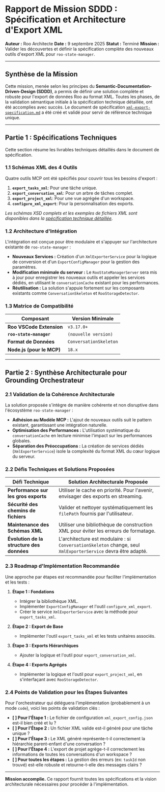 # Rapport de Mission SDDD : Spécification et Architecture d'Export XML

**Auteur :** Roo Architecte
**Date :** 9 septembre 2025
**Statut :** Terminé
**Mission :** Valider les découvertes et définir la spécification complète des nouveaux outils d'export XML pour `roo-state-manager`.

---

## Synthèse de la Mission

Cette mission, menée selon les principes du **Semantic-Documentation-Driven-Design (SDDD)**, a permis de définir une solution complète et robuste pour l'export de données Roo au format XML. Toutes les phases, de la validation sémantique initiale à la spécification technique détaillée, ont été accomplies avec succès. Le document de spécification [`xml-export-specification.md`](./xml-export-specification.md) a été créé et validé pour servir de référence technique unique.

---

## Partie 1 : Spécifications Techniques

Cette section résume les livrables techniques détaillés dans le document de spécification.

### 1.1 Schémas XML des 4 Outils

Quatre outils MCP ont été spécifiés pour couvrir tous les besoins d'export :

1.  **`export_tasks_xml`**: Pour une tâche unique.
2.  **`export_conversation_xml`**: Pour un arbre de tâches complet.
3.  **`export_project_xml`**: Pour une vue agrégée d'un workspace.
4.  **`configure_xml_export`**: Pour la personnalisation des exports.

*Les schémas XSD complets et les exemples de fichiers XML sont disponibles dans la [spécification technique détaillée](./xml-export-specification.md).*

### 1.2 Architecture d'Intégration

L'intégration est conçue pour être modulaire et s'appuyer sur l'architecture existante de `roo-state-manager` :

*   **Nouveaux Services :** Création d'un `XmlExporterService` pour la logique de conversion et d'un `ExportConfigManager` pour la gestion des paramètres.
*   **Modification minimale du serveur :** Le `RooStateManagerServer` sera mis à jour pour enregistrer les nouveaux outils et appeler les services dédiés, en utilisant le `conversationCache` existant pour les performances.
*   **Réutilisation :** La solution s'appuie fortement sur les composants existants comme `ConversationSkeleton` et `RooStorageDetector`.

### 1.3 Matrice de Compatibilité

| Composant                 | Version Minimale |
| ------------------------- | ---------------- |
| **Roo VSCode Extension**  | `v3.17.0+`       |
| **`roo-state-manager`**   | `(nouvelle version)` |
| **Format de Données**     | `ConversationSkeleton` |
| **Node.js (pour le MCP)** | `18.x`           |

---

## Partie 2 : Synthèse Architecturale pour Grounding Orchestrateur

### 2.1 Validation de la Cohérence Architecturale

La solution proposée s'intègre de manière cohérente et non disruptive dans l'écosystème `roo-state-manager` :
*   **Adhésion au Modèle MCP :** L'ajout de nouveaux outils suit le pattern existant, garantissant une intégration naturelle.
*   **Optimisation des Performances :** L'utilisation systématique du `conversationCache` en lecture minimise l'impact sur les performances globales.
*   **Séparation des Préoccupations :** La création de services dédiés (`XmlExporterService`) isole la complexité du format XML du cœur logique du serveur.

### 2.2 Défis Techniques et Solutions Proposées

| Défi Technique                                | Solution Architecturale Proposée                                      |
| --------------------------------------------- | --------------------------------------------------------------------- |
| **Performance sur les gros exports**        | Utiliser le cache en priorité. Pour l'avenir, envisager des exports en streaming. |
| **Sécurité des chemins de fichiers**          | Valider et nettoyer systématiquement les `filePath` fournis par l'utilisateur. |
| **Maintenance des Schémas XML**               | Utiliser une bibliothèque de construction XML pour éviter les erreurs de formatage. |
| **Évolution de la structure des données**     | L'architecture est modulaire : si `ConversationSkeleton` change, seul `XmlExporterService` devra être adapté. |

### 2.3 Roadmap d'Implémentation Recommandée

Une approche par étapes est recommandée pour faciliter l'implémentation et les tests :

1.  **Étape 1 : Fondations**
    *   Intégrer la bibliothèque XML.
    *   Implémenter `ExportConfigManager` et l'outil `configure_xml_export`.
    *   Créer le service `XmlExporterService` avec la méthode pour `export_tasks_xml`.

2.  **Étape 2 : Export de Base**
    *   Implémenter l'outil `export_tasks_xml` et les tests unitaires associés.

3.  **Étape 3 : Exports Hiérarchiques**
    *   Ajouter la logique et l'outil pour `export_conversation_xml`.

4.  **Étape 4 : Exports Agrégés**
    *   Implémenter la logique et l'outil pour `export_project_xml`, en s'interfaçant avec `RooStorageDetector`.

### 2.4 Points de Validation pour les Étapes Suivantes

Pour l'orchestrateur qui déléguera l'implémentation (probablement à un mode `code`), voici les points de validation clés :
*   **[ ] Pour l'Étape 1 :** Le fichier de configuration `xml_export_config.json` est-il bien créé et lu ?
*   **[ ] Pour l'Étape 2 :** Un fichier XML valide est-il généré pour une tâche unique ?
*   **[ ] Pour l'Étape 3 :** Le XML généré représente-t-il correctement la hiérarchie parent-enfant d'une conversation ?
*   **[ ] Pour l'Étape 4 :** L'export de projet agrège-t-il correctement les informations de toutes les conversations d'un workspace ?
*   **[ ] Pour toutes les étapes :** La gestion des erreurs (ex: `taskId` non trouvé) est-elle robuste et retourne-t-elle des messages clairs ?

---
**Mission accomplie.** Ce rapport fournit toutes les spécifications et la vision architecturale nécessaires pour procéder à l'implémentation.